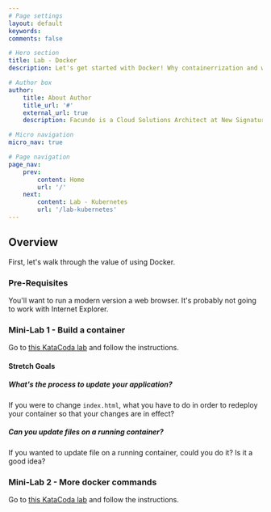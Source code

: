 ```yaml
---
# Page settings
layout: default
keywords:
comments: false

# Hero section
title: Lab - Docker
description: Let's get started with Docker! Why containerrization and why it's so powerful.

# Author box
author:
    title: About Author
    title_url: '#'
    external_url: true
    description: Facundo is a Cloud Solutions Architect at New Signature. He enjoys helping clients with architecture, containers/orchestration, and stream lining development processes.

# Micro navigation
micro_nav: true

# Page navigation
page_nav:
    prev:
        content: Home
        url: '/'
    next:
        content: Lab - Kubernetes
        url: '/lab-kubernetes'
---
```


## Overview

First, let's walk through the value of using Docker.

### Pre-Requisites

You'll want to run a modern version a web browser. It's probably not going to work with Internet Explorer.

### Mini-Lab 1 - Build a container

Go to [this KataCoda lab](https://www.katacoda.com/courses/docker/create-nginx-static-web-server​) and follow the instructions.

#### Stretch Goals

##### What's the process to update your application?

If you were to change `index.html`, what you have to do in order to redeploy your container so that your changes are in effect?

##### Can you update files on a running container?

If you wanted to update file on a running container, could you do it? 
Is it a good idea?

### Mini-Lab 2 - More docker commands

Go to [this KataCoda lab](​https://www.katacoda.com/courses/docker/deploying-first-container) and follow the instructions.